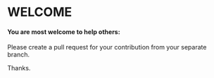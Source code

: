 # WELCOME
#### You are most welcome to help others:
 Please create a pull request for your contribution from your separate branch.

 Thanks.